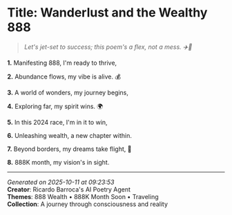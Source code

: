 # Title: Wanderlust and the Wealthy 888

> *Let's jet-set to success; this poem's a flex, not a mess. ✈️🤑*

**1.** Manifesting 888, I'm ready to thrive,


**2.** Abundance flows, my vibe is alive. 💰


**3.** A world of wonders, my journey begins,


**4.** Exploring far, my spirit wins. 🌍


**5.** In this 2024 race, I'm in it to win,


**6.** Unleashing wealth, a new chapter within.


**7.** Beyond borders, my dreams take flight, 🎯


**8.** 888K month, my vision's in sight.



---

*Generated on 2025-10-11 at 09:23:53*  
**Creator**: Ricardo Barroca's AI Poetry Agent  
**Themes**: 888 Wealth • 888K Month Soon • Traveling  
**Collection**: A journey through consciousness and reality